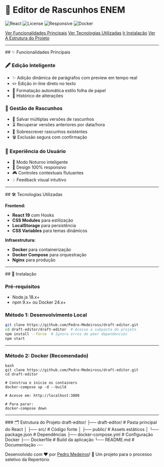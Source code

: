 # 📝 Editor de Rascunhos ENEM 

![React](https://img.shields.io/badge/React-18.2.0-61DAFB?logo=react)
![License](https://img.shields.io/badge/License-MIT-blue)
![Responsive](https://img.shields.io/badge/Responsive-Yes-green)
![Docker](https://img.shields.io/badge/Docker-Compose-2496ED?logo=docker)

[Ver Funcionalidades Principais](#funcionalidades)
[Ver Tecnologias Utilizadas](#tecnologias)
[Ir Instalação](#instalacao)
[Ver A Estrutura do Projeto](#estrutura)

---
<div id="funcionalidades"></div>
## ✨ Funcionalidades Principais

### 🖋 **Edição Inteligente**
- ✨ Adição dinâmica de parágrafos com preview em tempo real
- ✏️ Edição in-line direto no texto
- 📄 Formatação automática estilo folha de papel
- 🔄 Histórico de alterações

### 💾 **Gestão de Rascunhos**
- 💾 Salvar múltiplas versões de rascunhos
- ⏳ Recuperar versões anteriores por data/hora
- 🔄 Sobrescrever rascunhos existentes
- 🗑 Exclusão segura com confirmação

### 🎨 **Experiência do Usuário**
- 🌙 Modo Noturno inteligente
- 📱 Design 100% responsivo
- 🎮 Controles contextuais flutuantes
- 💡 Feedback visual intuitivo

---
<div id="tecnologias"></div>
## 🛠 Tecnologias Utilizadas

**Frontend:**
- **React 19** com Hooks
- **CSS Modules** para estilização
- **LocalStorage** para persistência
- **CSS Variables** para temas dinâmicos

**Infraestrutura:**
- **Docker** para containerização
- **Docker Compose** para orquestração
- **Nginx** para produção

---
<div id="instalacao"></div>
## 🚀 Instalação

### Pré-requisitos
- Node.js 18.x+
- npm 9.x+ ou Docker 24.x+

### Método 1: Desenvolvimento Local
```bash
git clone https://github.com/Pedro-Medeiross/draft-editor.git
cd draft-editor/draft-editor  # Acesse a subpasta do projeto
npm install --force  # Ignora erros de peer dependencies
npm start
```
---
### Método 2: Docker (Recomendado)
```
bash
git clone https://github.com/Pedro-Medeiross/draft-editor.git
cd draft-editor

# Construa e inicie os containers
docker-compose up -d --build

# Acesse em: http://localhost:3000

# Para parar:
docker-compose down
```
---
<div id="estrutura"></div>
### 🗂 Estrutura do Projeto
draft-editor/
├── draft-editor/          # Pasta principal do React
│   ├── src/               # Código fonte
│   ├── public/            # Assets estáticos
│   └── package.json       # Dependências
├── docker-compose.yml     # Configuração Docker
├── Dockerfile             # Build da aplicação
└── README.md              # Documentação
---

 Desenvolvido com ❤️ por [Pedro Medeiros](ttps://github.com/Pedro-Medeiross")!
 🚀 Um projeto para o processo seletivo da Repertório